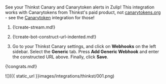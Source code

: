 See your Thinkst Canary and Canarytoken alerts in Zulip! This integration works with
Canarytokens from Thinkst's paid product, not [canarytokens.org][canarytokens] - see the
[Canarytoken](/integrations/doc/canarytoken) integration for those!

1. {!create-stream.md!}

1. {!create-bot-construct-url-indented.md!}

1. Go to your Thinkst Canary settings, and click on **Webhooks** on
   the left sidebar. Select the **Generic** tab. Press
   **Add Generic Webhook** and enter the constructed URL above. Finally,
   click **Save**.

{!congrats.md!}

![]({{ static_url }}images/integrations/thinkst/001.png)

[canarytokens]: https://canarytokens.org
